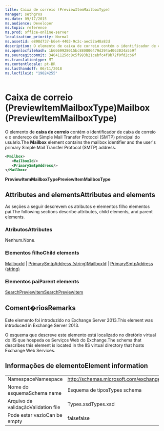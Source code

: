 ```yaml
---
title: Caixa de correio (PreviewItemMailboxType)
manager: sethgros
ms.date: 09/17/2015
ms.audience: Developer
ms.topic: reference
ms.prod: office-online-server
localization_priority: Normal
ms.assetid: e898d737-b6e4-4403-9c2c-aec52a48a83d
description: O elemento de caixa de correio contém o identificador de caixa de correio e o endereço de Simple Mail Transfer Protocol (SMTP) principal do usuário.
ms.openlocfilehash: 1b6669928015bc880806479d294a4063034a559f
ms.sourcegitcommit: 34041125dc8c5f993b21cebfc4f8b72f0fd2cb6f
ms.translationtype: MT
ms.contentlocale: pt-BR
ms.lasthandoff: 06/11/2018
ms.locfileid: "19824255"
---
```

# <a name="mailbox-previewitemmailboxtype"></a><span data-ttu-id="b0136-103">Caixa de correio (PreviewItemMailboxType)</span><span class="sxs-lookup"><span data-stu-id="b0136-103">Mailbox (PreviewItemMailboxType)</span></span>

<span data-ttu-id="b0136-104">O elemento de **caixa de correio** contém o identificador de caixa de correio e o endereço de Simple Mail Transfer Protocol (SMTP) principal do usuário.</span><span class="sxs-lookup"><span data-stu-id="b0136-104">The **Mailbox** element contains the mailbox identifier and the user's primary Simple Mail Transfer Protocol (SMTP) address.</span></span> 
  
```XML
<Mailbox>
   <MailboxId/>
   <PrimarySmtpAddress/>
</Mailbox>
```

<span data-ttu-id="b0136-105">**PreviewItemMailboxType**</span><span class="sxs-lookup"><span data-stu-id="b0136-105">**PreviewItemMailboxType**</span></span>

## <a name="attributes-and-elements"></a><span data-ttu-id="b0136-106">Attributes and elements</span><span class="sxs-lookup"><span data-stu-id="b0136-106">Attributes and elements</span></span>

<span data-ttu-id="b0136-107">As seções a seguir descrevem os atributos e elementos filho elementos pai.</span><span class="sxs-lookup"><span data-stu-id="b0136-107">The following sections describe attributes, child elements, and parent elements.</span></span>
  
### <a name="attributes"></a><span data-ttu-id="b0136-108">Atributos</span><span class="sxs-lookup"><span data-stu-id="b0136-108">Attributes</span></span>

<span data-ttu-id="b0136-109">Nenhum.</span><span class="sxs-lookup"><span data-stu-id="b0136-109">None.</span></span>
  
### <a name="child-elements"></a><span data-ttu-id="b0136-110">Elementos filho</span><span class="sxs-lookup"><span data-stu-id="b0136-110">Child elements</span></span>

<span data-ttu-id="b0136-111">[MailboxId](mailboxid.md) | [PrimarySmtpAddress (string)](primarysmtpaddress-string.md)</span><span class="sxs-lookup"><span data-stu-id="b0136-111">[MailboxId](mailboxid.md) | [PrimarySmtpAddress (string)](primarysmtpaddress-string.md)</span></span>
  
### <a name="parent-elements"></a><span data-ttu-id="b0136-112">Elementos pai</span><span class="sxs-lookup"><span data-stu-id="b0136-112">Parent elements</span></span>

[<span data-ttu-id="b0136-113">SearchPreviewItem</span><span class="sxs-lookup"><span data-stu-id="b0136-113">SearchPreviewItem</span></span>](searchpreviewitem.md)
  
## <a name="remarks"></a><span data-ttu-id="b0136-114">Coment�rios</span><span class="sxs-lookup"><span data-stu-id="b0136-114">Remarks</span></span>

<span data-ttu-id="b0136-115">Este elemento foi introduzido no Exchange Server 2013.</span><span class="sxs-lookup"><span data-stu-id="b0136-115">This element was introduced in Exchange Server 2013.</span></span>
  
<span data-ttu-id="b0136-116">O esquema que descreve este elemento está localizado no diretório virtual do IIS que hospeda os Serviços Web do Exchange.</span><span class="sxs-lookup"><span data-stu-id="b0136-116">The schema that describes this element is located in the IIS virtual directory that hosts Exchange Web Services.</span></span>
  
## <a name="element-information"></a><span data-ttu-id="b0136-117">Informações de elemento</span><span class="sxs-lookup"><span data-stu-id="b0136-117">Element information</span></span>

|||
|:-----|:-----|
|<span data-ttu-id="b0136-118">Namespace</span><span class="sxs-lookup"><span data-stu-id="b0136-118">Namespace</span></span>  <br/> |http://schemas.microsoft.com/exchange/services/2006/types  <br/> |
|<span data-ttu-id="b0136-119">Nome do esquema</span><span class="sxs-lookup"><span data-stu-id="b0136-119">Schema name</span></span>  <br/> |<span data-ttu-id="b0136-120">Esquema de tipos</span><span class="sxs-lookup"><span data-stu-id="b0136-120">Types schema</span></span>  <br/> |
|<span data-ttu-id="b0136-121">Arquivo de validação</span><span class="sxs-lookup"><span data-stu-id="b0136-121">Validation file</span></span>  <br/> |<span data-ttu-id="b0136-122">Types.xsd</span><span class="sxs-lookup"><span data-stu-id="b0136-122">Types.xsd</span></span>  <br/> |
|<span data-ttu-id="b0136-123">Pode estar vazio</span><span class="sxs-lookup"><span data-stu-id="b0136-123">Can be empty</span></span>  <br/> |<span data-ttu-id="b0136-124">false</span><span class="sxs-lookup"><span data-stu-id="b0136-124">false</span></span>  <br/> |
   

